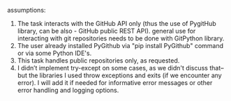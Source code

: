 
assumptions:
1)	The task interacts with the GitHub API only (thus the use of PygitHub library, can be also - GitHub public REST API). general use for interacting with git repositories needs to be done with GitPython library.
2)	The user already installed PyGithub via "pip install PyGithub" command or via some Python IDE's.
3)	This task handles public repositories only, as requested.
4)	I didn’t implement try-except on some cases, as we didn't discuss that– but the libraries I used throw exceptions and exits (if we encounter any error).  I will add it if needed for informative error messages or other error handling and logging options.

